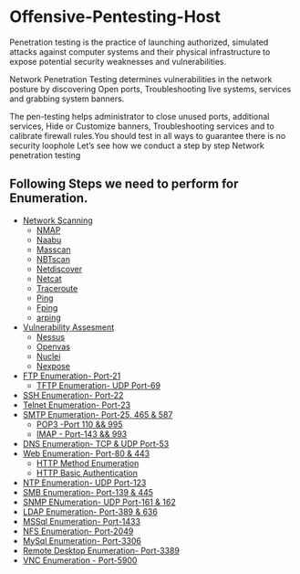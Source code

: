 # Offensive-Pentesting-Host
Penetration testing is the practice of launching authorized, simulated attacks against computer systems and their physical infrastructure to expose potential security weaknesses and vulnerabilities.

Network Penetration Testing determines vulnerabilities in the network posture by discovering Open ports, Troubleshooting live systems, services and grabbing system banners.

The pen-testing helps administrator to close unused ports, additional services, Hide or Customize banners, Troubleshooting services and to calibrate firewall rules.You should test in all ways to guarantee there is no security loophole
Let’s see how we conduct a step by step Network penetration testing 

## Following Steps we need to perform for Enumeration.

- [Network Scanning](https://github.com/armourinfosec/Offensive-Pentesting--Host/blob/main/Network%20Scanning/README.md)
  - [NMAP](https://github.com/armourinfosec/Offensive-Pentesting-Host/blob/main/Network%20Scanning/NMAP.md)
  - [Naabu](https://github.com/armourinfosec/Offensive-Pentesting-Host/blob/main/Network%20Scanning/NAABU.md) 
  - [Masscan](https://github.com/armourinfosec/Offensive-Pentesting-Host/blob/main/Network%20Scanning/MASSCAN.md)
  - [NBTscan](https://github.com/armourinfosec/Offensive-Pentesting-Host/blob/main/Network%20Scanning/NBTscan.md)
  - [Netdiscover](https://github.com/armourinfosec/Offensive-Pentesting-Host/blob/main/Network%20Scanning/Netdiscover.md)
  - [Netcat](https://github.com/armourinfosec/Offensive-Pentesting-Host/blob/main/Network%20Scanning/Netcat.md)
  - [Traceroute](https://github.com/armourinfosec/Offensive-Pentesting-Host/blob/main/Network%20Scanning/Traceroute.md)
  - [Ping](https://github.com/armourinfosec/Offensive-Pentesting-Host/tree/main/Network%20Scanning/Ping#ping)
  - [Fping](https://github.com/armourinfosec/Offensive-Pentesting-Host/tree/main/Network%20Scanning/Ping#fping)
  - [arping](https://github.com/armourinfosec/Offensive-Pentesting-Host/tree/main/Network%20Scanning/Ping#arping)
- [Vulnerability Assesment](https://github.com/armourinfosec/Offensive-Pentesting-Host/tree/main/Vulnerability%20Assesment)
  - [Nessus](https://github.com/armourinfosec/Offensive-Pentesting--Host/tree/main/Vulnerability%20Assesment/Nessus.md)
  - [Openvas](https://github.com/armourinfosec/Offensive-Pentesting--Host/tree/main/Vulnerability%20Assesment/Openvas.md)
  - [Nuclei](https://github.com/armourinfosec/Offensive-Pentesting--Host/tree/main/Vulnerability%20Assesment/Nuclei.md)
  - [Nexpose](https://github.com/armourinfosec/Offensive-Pentesting--Host/tree/main/Vulnerability%20Assesment/Nexpose.md)
- [FTP Enumeration- Port-21](https://github.com/armourinfosec/Offensive-Pentesting-Host/tree/main/FTP)
  - [TFTP Enumeration- UDP Port-69](https://github.com/armourinfosec/Offensive-Pentesting-Host/tree/main/FTP/TFTP)
- [SSH Enumeration- Port-22](https://github.com/armourinfosec/Offensive-Pentesting-Host/tree/main/SSH)
- [Telnet Enumeration- Port-23](https://github.com/armourinfosec/Offensive-Pentesting-Host/tree/main/Telnet)
- [SMTP Enumeration- Port-25, 465 & 587](https://github.com/armourinfosec/Offensive-Pentesting-Host/tree/main/SMTP)
  - [POP3 -Port 110 && 995](https://github.com/armourinfosec/Offensive-Pentesting-Host/tree/main/SMTP/POP3)
  - [IMAP - Port-143 && 993](https://github.com/armourinfosec/Offensive-Pentesting-Host/tree/main/SMTP/IMAP)
- [DNS Enumeration- TCP & UDP Port-53](https://github.com/armourinfosec/Offensive-Pentesting--Host/tree/main/DNS)
- [Web Enumeration- Port-80 & 443](https://github.com/armourinfosec/Offensive-Pentesting--Host/tree/main/Web)
  - [HTTP Method Enumeration](https://github.com/armourinfosec/Offensive-Pentesting--Host/tree/main/Web)
  - [HTTP Basic Authentication](https://github.com/armourinfosec/Offensive-Pentesting--Host/tree/main/Web)
- [NTP Enumeration- UDP Port-123](https://github.com/armourinfosec/Offensive-Pentesting-Host/tree/main/NTP)
- [SMB Enumeration- Port-139 & 445](https://github.com/armourinfosec/Offensive-Pentesting-Host/tree/main/SMB)
- [SNMP ENumeration- UDP Port-161 & 162](https://github.com/armourinfosec/Offensive-Pentesting-Host/tree/main/SNMP)
- [LDAP Enumeration- Port-389 & 636](https://github.com/armourinfosec/Offensive-Pentesting-Host/tree/main/LDAP)
- [MSSql Enumeration- Port-1433](https://github.com/armourinfosec/Offensive-Pentesting-Host/tree/main/MSSQL)
- [NFS Enumeration- Port-2049](https://github.com/armourinfosec/Offensive-Pentesting-Host/tree/main/NFS)
- [MySql Enumeration- Port-3306](https://github.com/armourinfosec/Offensive-Pentesting-Host/tree/main/MySql)
- [Remote Desktop Enumeration- Port-3389](https://github.com/armourinfosec/Offensive-Pentesting--Host/tree/main/RDP)
- [VNC Enumeration - Port-5900](https://github.com/armourinfosec/Offensive-Pentesting--Host/blob/main/VNC)
